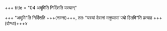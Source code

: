 +++
title = "04 अमूमिति निर्दिशति यस्यान्"

+++
"अमूमि"ति निर्दिशति +++(नाम्ना)+++, ततः "यस्यां देवानां मनुष्याणां पयो हितमि"ति प्रत्याह +++(दोग्धा)+++४  

